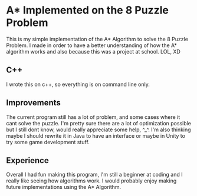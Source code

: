 # A* Implemented on the 8 Puzzle Problem

This is my simple implementation of the A* Algorithm to solve the 8 Puzzle Problem. I made in order to have a better understanding of how the A* algorithm works and also because this was a project at school. LOL, XD

## C++
I wrote this on c++, so everything is on command line only.

## Improvements
The current program still has a lot of problem, and some cases where it cant solve the puzzle. I'm pretty sure there are a lot of optimization possible but I still dont know, would really appreciate some help, ^_^. I'm also thinking maybe I should rewrite it in Java to have an interface or maybe in Unity to try some game development stuff.

## Experience
Overall I had fun making this program, I'm still a beginner at coding and I really like seeing how algorithms work. I would probably enjoy making future implementations using the A* Algorithm.
